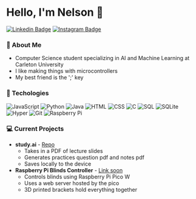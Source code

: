 # Hello, I'm Nelson 🗿

[![Linkedin Badge](https://img.shields.io/badge/-nelsondaniels-blue?style=flat-square&logo=Linkedin&logoColor=white&link=https://www.linkedin.com/in/nelsondaniels/)](https://www.linkedin.com/in/nelsondaniels/)
[![Instagram Badge](https://img.shields.io/badge/-nelsonthelad-purple?style=flat-square&logo=instagram&logoColor=white&link=https://instagram.com/nelsonthelad/)](https://instagram.com/nelsonthelad)

### 🤠 About Me 
- Computer Science student specializing in AI and Machine Learning at Carleton University
- I like making things with microcontrollers
- My best friend is the ';' key

### 🔧 Techologies
![JavaScript](https://img.shields.io/badge/-JavaScript-black?style=flat-square&logo=javascript)
![Python](https://img.shields.io/badge/-Python-black?style=flat-square&logo=Python)
![Java](https://img.shields.io/badge/Java-ED8B00?style=flat-square&logo=openjdk&logoColor=white)
![HTML](https://img.shields.io/badge/-HTML5-E34F26?style=flat-square&logo=html5&logoColor=white)
![CSS](https://img.shields.io/badge/-CSS3-1572B6?style=flat-square&logo=css3&logoColor=white)
![C](https://img.shields.io/badge/-C-A8B9CC?style=flat-square&logo=c&logoColor=white)
![SQL](https://img.shields.io/badge/-SQL-336791?style=flat-square&logo=postgresql&logoColor=white)
![SQLite](https://img.shields.io/badge/SQLite-%2307405e.svg?style=flat-square&logo=sqlite&logoColor=white)
![Hyper](https://img.shields.io/badge/Hyper-000000?style=flat-square&logo=hyper&logoColor=fff)
![Git](https://img.shields.io/badge/Git-F05032?style=flat-square&logo=git&logoColor=fff)
![Raspberry Pi](https://img.shields.io/badge/-Raspberry%20Pi-C51A4A?style=flat-square&logo=Raspberry-Pi)

### 💻 Current Projects
- **study.ai** - [Repo](https://github.com/nelsonthelad/study.ai)
  - Takes in a PDF of lecture slides
  - Generates practices question pdf and notes pdf
  - Saves locally to the device
- **Raspberry Pi Blinds Controller** - [Link soon](#)
  - Controls blinds using Raspberry Pi Pico W
  - Uses a web server hosted by the pico
  - 3D printed brackets hold everything together
